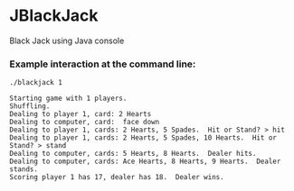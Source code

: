 # JBlackJack
Black Jack using Java console

### Example interaction at the command line:
```
./blackjack 1

Starting game with 1 players.
Shuffling.
Dealing to player 1, card: 2 Hearts
Dealing to computer, card:  face down
Dealing to player 1, cards: 2 Hearts, 5 Spades.  Hit or Stand? > hit
Dealing to player 1, cards: 2 Hearts, 5 Spades, 10 Hearts.  Hit or Stand? > stand
Dealing to computer, cards: 5 Hearts, 8 Hearts.  Dealer hits.
Dealing to computer, cards: Ace Hearts, 8 Hearts, 9 Hearts.  Dealer stands.
Scoring player 1 has 17, dealer has 18.  Dealer wins.
```